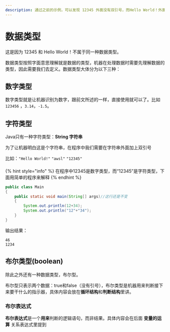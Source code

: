```yaml
---
description: 通过之前的示例，可以发现 12345 外面没有双引号，而Hello World！外面加了双引号，这是为什么呢？
---
```


# 数据类型

这是因为 12345 和 Hello World！不属于同一种数据类型。

数据类型按照字面意思理解就是数据的类型，机器在处理数据时需要先理解数据的类型，因此需要我们去定义。数据类型大体分为以下三种：

## **数字类型**

数字类型就是让机器识别为数字，跟前文所述的一样，直接使用就可以了。比如 `123456` ，`3.14`，`-1.5`。

## **字符类型**

Java只有一种字符类型：**String 字符串**

为了让机器明白这是个字符串，在程序中我们需要在字符串外面加上双引号

比如：`"Hello World!"` `"awsl"` `"12345"`

#### 

{% hint style="info" %}
在程序中12345是数字类型，而“12345”是字符类型，下面用简单的程序来解释
{% endhint %}

```java
public class Main
{
    public static void main(String[] args)//这行还是不变
    {
        System.out.println(12+34);
        System.out.println("12"+"34");
    }
}
```

输出结果：

```text
46
1234
```



## 布尔类型\(boolean\)

除此之外还有一种数据类型，布尔型。

布尔型只表示两个数据：true和false（没有引号），布尔类型是机器用来判断接下来要干什么的指示器，具体内容会放在**循环结构**和**判断结构**里讲。

### **布尔表达式**

**布尔表达式**是一个**用来**判断的逻辑语句，而非结果。具体内容会在后面 **变量的运算** 关系表达式里提到



